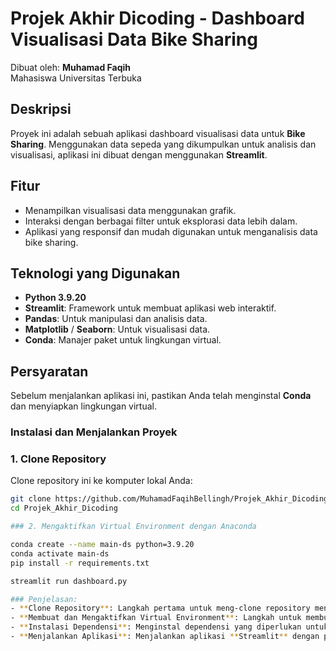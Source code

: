 # Projek Akhir Dicoding - Dashboard Visualisasi Data Bike Sharing

Dibuat oleh: **Muhamad Faqih**  
Mahasiswa Universitas Terbuka

## Deskripsi
Proyek ini adalah sebuah aplikasi dashboard visualisasi data untuk **Bike Sharing**. Menggunakan data sepeda yang dikumpulkan untuk analisis dan visualisasi, aplikasi ini dibuat dengan menggunakan **Streamlit**.

## Fitur
- Menampilkan visualisasi data menggunakan grafik.
- Interaksi dengan berbagai filter untuk eksplorasi data lebih dalam.
- Aplikasi yang responsif dan mudah digunakan untuk menganalisis data bike sharing.

## Teknologi yang Digunakan
- **Python 3.9.20**
- **Streamlit**: Framework untuk membuat aplikasi web interaktif.
- **Pandas**: Untuk manipulasi dan analisis data.
- **Matplotlib** / **Seaborn**: Untuk visualisasi data.
- **Conda**: Manajer paket untuk lingkungan virtual.

## Persyaratan
Sebelum menjalankan aplikasi ini, pastikan Anda telah menginstal **Conda** dan menyiapkan lingkungan virtual.

### Instalasi dan Menjalankan Proyek

### 1. Clone Repository
Clone repository ini ke komputer lokal Anda:
```bash
git clone https://github.com/MuhamadFaqihBellingh/Projek_Akhir_Dicoding.git
cd Projek_Akhir_Dicoding

### 2. Mengaktifkan Virtual Environment dengan Anaconda

conda create --name main-ds python=3.9.20
conda activate main-ds
pip install -r requirements.txt

streamlit run dashboard.py

### Penjelasan:
- **Clone Repository**: Langkah pertama untuk meng-clone repository menggunakan Git.
- **Membuat dan Mengaktifkan Virtual Environment**: Langkah untuk membuat environment **`main-ds`** dengan Python 3.9.20 menggunakan Conda.
- **Instalasi Dependensi**: Menginstal dependensi yang diperlukan untuk aplikasi.
- **Menjalankan Aplikasi**: Menjalankan aplikasi **Streamlit** dengan perintah `streamlit run`.
